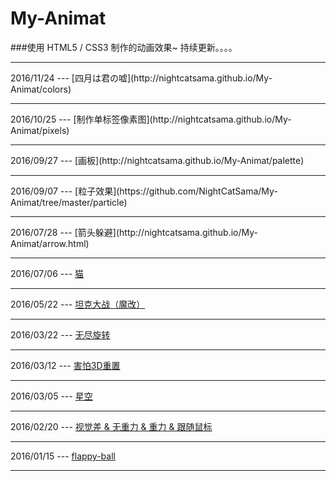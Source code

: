 # My-Animat
###使用 HTML5 / CSS3 制作的动画效果~ 持续更新。。。。
<hr>
2016/11/24 --- [四月は君の嘘](http://nightcatsama.github.io/My-Animat/colors)
<hr>
2016/10/25 --- [制作单标签像素图](http://nightcatsama.github.io/My-Animat/pixels)
<hr>
2016/09/27 --- [画板](http://nightcatsama.github.io/My-Animat/palette)
<hr>
2016/09/07 --- [粒子效果](https://github.com/NightCatSama/My-Animat/tree/master/particle)
<hr>
2016/07/28 --- [箭头躲避](http://nightcatsama.github.io/My-Animat/arrow.html)
<hr>

2016/07/06 --- [猫](http://nightcatsama.github.io/My-Animat/cat.html)
<hr>

2016/05/22 --- [坦克大战（魔改）](https://github.com/NightCatSama/My-Animat/tree/master/tank)
<hr>

2016/03/22 --- [无尽旋转](http://nightcatsama.github.io/My-Animat/endless-rotate.html)
<hr>

2016/03/12 --- [害怕3D重置](http://nightcatsama.github.io/My-Animat/3d-fear.html)
<hr>

2016/03/05 --- [星空](http://nightcatsama.github.io/My-Animat/star.html)
<hr>

2016/02/20 --- 
[视觉差 & 无重力 & 重力 & 跟随鼠标](http://nightcatsama.github.io/My-Animat/)
<hr>

2016/01/15 --- [flappy-ball](http://nightcatsama.github.io/My-Animat/flappy-ball.html)
<hr>

